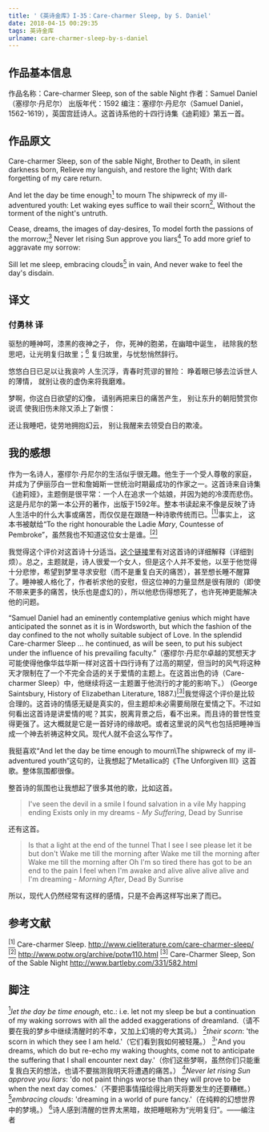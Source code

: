 ```yaml
---
title: '《英诗金库》I-35：Care-charmer Sleep, by S. Daniel'
date: 2018-04-15 00:29:35
tags: 英诗金库
urlname: care-charmer-sleep-by-s-daniel
---
```


## 作品基本信息

作品名称：Care-charmer Sleep, son of the sable Night
作者：Samuel Daniel（塞缪尔·丹尼尔）
出版年代：1592
编注：塞缪尔·丹尼尔（Samuel Daniel，1562-1619），英国宫廷诗人。这首诗系他的十四行诗集《迪莉娅》第五一首。

## 作品原文

Care-charmer Sleep, son of the sable Night,
Brother to Death, in silent darkness born,
Relieve my languish, and restore the light;
With dark forgetting of my care return.

And let the day be time enough<a href="#note1" id="note1ref"><sup>1</sup></a> to mourn
The shipwreck of my ill-adventured youth:
Let waking eyes suffice to wail their scorn<a href="#note2" id="note2ref"><sup>2</sup></a>,
Without the torment of the night's untruth.

Cease, dreams, the images of day-desires,
To model forth the passions of the morrow;<a href="#note3" id="note3ref"><sup>3</sup></a>
Never let rising Sun approve you liars<a href="#note4" id="note4ref"><sup>4</sup></a>
To add more grief to aggravate my sorrow:

Sill let me sleep, embracing clouds<a href="#note5" id="note5ref"><sup>5</sup></a> in vain,
And never wake to feel the day's disdain.

## 译文
### 付勇林 译
驱愁的睡神呵，漆黑的夜神之子，
你，死神的胞弟，在幽暗中诞生，
祛除我的愁思吧，让光明复归故里；<a href="#note6" id="note6ref"><sup>6</sup></a>
复归故里，与忧愁悄然辞行。

悠悠白日已足以让我哀吟
人生沉浮，青春时荒谬的冒险：
睁着眼已够去泣诉世人的薄情，
就别让夜的虚伪来将我磨难。

梦啊，你这白日欲望的幻像，
请别再把来日的痛苦产生，
别让东升的朝阳赞赏你说谎
使我旧伤未除又添上了新恨：

还让我睡吧，徒劳地拥抱幻云，
别让我醒来去领受白日的欺凌。

## 我的感想
作为一名诗人，塞缪尔·丹尼尔的生活似乎很无趣。他生于一个受人尊敬的家庭，并成为了伊丽莎白一世和詹姆斯一世统治时期最成功的作家之一。这首诗来自诗集《迪莉娅》，主题倒是很平常：一个人在追求一个姑娘，并因为她的冷漠而悲伤。这是丹尼尔的第一本公开的著作，出版于1592年。整本书读起来不像是反映了诗人生活中的什么大事或痛苦，而仅仅是在跟随一种诗歌传统而已。<a href="#bib1" id="bib1ref"><sup>[1]</sup></a>事实上， 这本书被献给“To the right honourable the Ladie *Mary*, Countesse of Pembroke”，虽然我也不知道这位女士是谁。<a href="#bib2" id="bib2ref"><sup>[2]</sup></a>

我觉得这个评价对这首诗十分适当。[这个链接](http://www.cieliterature.com/care-charmer-sleep/)里有对这首诗的详细解释（详细到烦）。总之，主题就是，诗人很爱一个女人，但是这个人并不爱他，以至于他觉得十分悲惨，希望到梦里寻求安慰（而不是重复白天的痛苦），甚至想长睡不醒算了。睡神被人格化了，作者祈求他的安慰，但这位神的力量显然是很有限的（即使不带来更多的痛苦，快乐也是虚幻的），所以他悲伤得想死了，也许死神更能解决他的问题。

“Samuel Daniel had an eminently contemplative genius which might have anticipated the sonnet as it is in Wordsworth, but which the fashion of the day confined to the not wholly suitable subject of Love. In the splendid Care-charmer Sleep … he continued, as will be seen, to put his subject under the influence of his prevailing faculty.”（塞缪尔·丹尼尔卓越的冥想天才可能使得他像华兹华斯一样对这首十四行诗有了过高的期望，但当时的风气将这种天才限制在了一个不完全合适的关于爱情的主题上。在这首出色的诗（Care-charmer Sleep）中，他继续将这一主题置于他流行的才能的影响下。） (George Saintsbury, History of Elizabethan Literature, 1887.)<a href="#bib3" id="bib3ref"><sup>[3]</sup></a>我觉得这个评价是比较合理的。这首诗的情感无疑是真实的，但主题却未必需要局限在爱情之下。不过如何看出这首诗是讲爱情的呢？其实，脱离背景之后，看不出来。而且诗的普世性变得更强了。这大概就是它是一首好诗的缘故吧。或者这里说的风气也包括把睡神当成一个神去祈祷这种文风。现代人就不会这么写作了。

我挺喜欢“And let the day be time enough to mourn\\The shipwreck of my ill-adventured youth”这句的，让我想起了Metallica的《The Unforgiven III》这首歌。整体氛围都很像。

整首诗的氛围也让我想起了很多其他的歌，比如这首。
> I've seen the devil in a smile
I found salvation in a vile
My happing ending
Exists only in my dreams
> \- *My Suffering*, Dead by Sunrise

还有这首。
> Is that a light at the end of the tunnel
That I see I see please let it be but don't
Wake me till the morning after
Wake me till the morning after
Wake me till the morning after
Oh I'm so tired there has got to be an end
to the pain I feel when I'm
awake and alive alive alive
alive and I'm dreaming
> \- *Morning After*, Dead By Sunrise

所以，现代人仍然经常有这样的感情，只是不会再这样写出来了而已。

## 参考文献
<a id="bib1" href="#bib1ref"><sup>[1]</sup></a> Care-charmer Sleep. http://www.cieliterature.com/care-charmer-sleep/
<a id="bib2" href="#bib2ref"><sup>[2]</sup></a> http://www.potw.org/archive/potw110.html
<a id="bib3" href="#bib3ref"><sup>[3]</sup></a> Care-Charmer Sleep, Son of the Sable Night http://www.bartleby.com/331/582.html

## 脚注
<a id="note1" href="#note1ref"><sup>1</sup></a>*let the day be time enough*, etc.: i.e. let not my sleep be but a continuation of my waking sorrows with all the added exaggerations of dreamland.（请不要在我的梦乡中继续清醒时的不幸，又加上幻境的夸大其词。）
<a id="note2" href="#note2ref"><sup>2</sup></a>*their scorn*: 'the scorn in which they see I am held.'（它们看到我如何被轻蔑。）
<a id="note3" href="#note3ref"><sup>3</sup></a>'And you dreams, which do but re-echo my waking thoughts, come not to anticipate the suffering that I shall encounter next day.'（你们这些梦啊，虽然你们只能重复我白天的想法，也请不要揣测我明天将遭遇的痛苦。）
<a id="note4" href="#note4ref"><sup>4</sup></a>*Never let rising Sun approve you liars*: 'do not paint things worse than they will prove to be when the next day comes.'（不要把事情描绘得比明天将要发生的还要糟糕。）
<a id="note5" href="#note5ref"><sup>5</sup></a>*embracing clouds*: 'dreaming in a world of pure fancy.'（在纯粹的幻想世界中的梦境。）
<a id="note6" href="#note6ref"><sup>6</sup></a>诗人感到清醒的世界太黑暗，故把睡眠称为“光明复归”。——编注者
